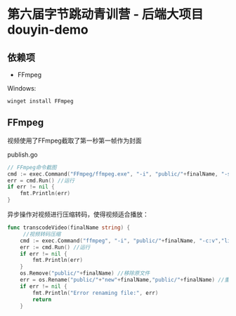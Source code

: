 # 第六届字节跳动青训营 - 后端大项目 douyin-demo

## 依赖项

- FFmpeg

Windows:

```shell
winget install FFmpeg
```

## FFmpeg

视频使用了FFmpeg截取了第一秒第一帧作为封面

publish.go

```go
// FFmpeg命令截图
cmd := exec.Command("FFmpeg/ffmpeg.exe", "-i", "public/"+finalName, "-ss" , "1" , "-vframes", "1", "img/"+finalName+".jpg")
err = cmd.Run() //运行
if err != nil {
	fmt.Println(err)
}
```

异步操作对视频进行压缩转码，使得视频适合播放：

```go
func transcodeVideo(finalName string) {
     //视频转码压缩
	cmd := exec.Command("ffmpeg", "-i", "public/"+finalName, "-c:v","libx264", "-crf" ,"23" ,"-preset" ,"medium", "-c:a" ,"aac", "-b:a", "128k" ,"public/"+"new"+finalName)
	err := cmd.Run() //运行
	if err != nil {
		fmt.Println(err)
	}
	os.Remove("public/"+finalName) //移除原文件
	err = os.Rename("public/"+"new"+finalName,"public/"+finalName) //重命名转码文件
	if err != nil {
        fmt.Println("Error renaming file:", err)
        return
    }
```
